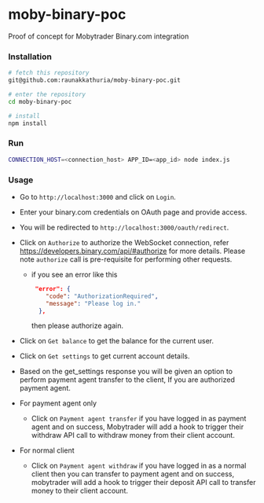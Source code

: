 # moby-binary-poc

Proof of concept for Mobytrader Binary.com integration

### Installation

```bash
# fetch this repository
git@github.com:raunakkathuria/moby-binary-poc.git

# enter the repository
cd moby-binary-poc

# install
npm install
```

### Run

```bash
CONNECTION_HOST=<connection_host> APP_ID=<app_id> node index.js
```

### Usage


- Go to `http://localhost:3000` and click on `Login`.

- Enter your binary.com credentials on OAuth page and provide access.

- You will be redirected to `http://localhost:3000/oauth/redirect`.

- Click on `Authorize` to authorize the WebSocket connection, refer https://developers.binary.com/api/#authorize for more details. Please note `authorize` call is pre-requisite for performing other requests.


  - if you see an error like this 

    ```json
     "error": {
        "code": "AuthorizationRequired",
        "message": "Please log in."
      },
    ```

    then please authorize again.

- Click on `Get balance` to get the balance for the current user.

- Click on `Get settings` to get current account details. 

- Based on the get_settings response you will be given an option to perform payment agent transfer to the client, If you are authorized payment agent.

- For payment agent only


  - Click on `Payment agent transfer` if you have logged in as payment agent and on success, Mobytrader will add a hook to trigger their withdraw API call to withdraw money from their client account.

- For normal client


  - Click on `Payment agent withdraw` if you have logged in as a normal client then you can transfer to payment agent and on success, mobytrader will add a hook to trigger their deposit API call to transfer money to their client account.

